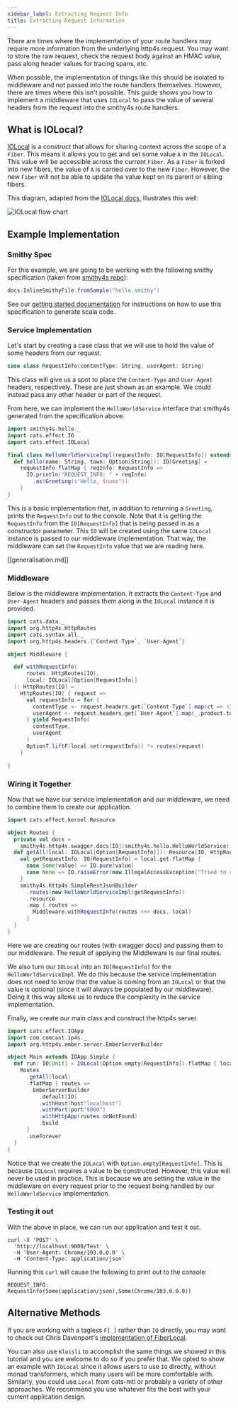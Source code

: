 ```yaml
---
sidebar_label: Extracting Request Info
title: Extracting Request Information
---
```


There are times where the implementation of your route handlers may require more information from the underlying http4s request.
You may want to store the raw request, check the request body against an HMAC value, pass along header values for tracing spans, etc.

When possible, the implementation of things like this should be isolated to middleware and not passed into the route handlers themselves.
However, there are times where this isn't possible. This guide shows you how to implement a middleware that uses `IOLocal` to pass the value
of several headers from the request into the smithy4s route handlers.

## What is IOLocal?

[IOLocal](https://github.com/typelevel/cats-effect/blob/series/3.x/core/shared/src/main/scala/cats/effect/IOLocal.scala)
is a construct that allows for sharing context across the scope of a `Fiber`. This means it allows you to get and set some value `A` in the `IOLocal`.
This value will be accessible across the current `Fiber`. As a `Fiber` is forked into new fibers, the value of `A` is carried over to the new `Fiber`.
However, the new `Fiber` will not be able to update the value kept on its parent or sibling fibers.

This diagram, adapted from the [IOLocal docs](https://github.com/typelevel/cats-effect/blob/series/3.x/core/shared/src/main/scala/cats/effect/IOLocal.scala), illustrates this well:

![IOLocal flow chart](/img/ioLocalDiagram.svg)

## Example Implementation

### Smithy Spec

For this example, we are going to be working with the following smithy specification (taken from [smithy4s repo](https://github.com/disneystreaming/smithy4s/blob/main/sampleSpecs/hello.smithy)):

```scala mdoc:passthrough
docs.InlineSmithyFile.fromSample("hello.smithy")
```

See our [getting started documentation](../01-overview/01-intro.md) for instructions on how to use this specification to generate scala code.

### Service Implementation

Let's start by creating a case class that we will use to hold the value of some headers from our request.

```scala mdoc:silent
case class RequestInfo(contentType: String, userAgent: String)
```

This class will give us a spot to place the `Content-Type` and `User-Agent` headers, respectively. These are just shown
as an example. We could instead pass any other header or part of the request.

From here, we can implement the `HelloWorldService` interface that smithy4s generated from the specification above.

```scala mdoc:silent
import smithy4s.hello._
import cats.effect.IO
import cats.effect.IOLocal

final class HelloWorldServiceImpl(requestInfo: IO[RequestInfo]) extends HelloWorldService[IO] {
  def hello(name: String, town: Option[String]): IO[Greeting] =
    requestInfo.flatMap { reqInfo: RequestInfo =>
      IO.println("REQUEST_INFO: " + reqInfo)
        .as(Greeting(s"Hello, $name"))
    }
}
```

This is a basic implementation that, in addition to returning a `Greeting`, prints the `RequestInfo` out to the console.
Note that it is getting the `RequestInfo` from the `IO[RequestInfo]` that is being passed in as a constructor parameter. This `IO`
will be created using the same `IOLocal` instance is passed to our middleware implementation.
That way, the middleware can set the `RequestInfo` value that we are reading here.

[[generalisation.md]]
### Middleware

Below is the middleware implementation. It extracts the `Content-Type` and `User-Agent` headers and passes them along in the `IOLocal`
instance it is provided.

```scala mdoc:silent
import cats.data._
import org.http4s.HttpRoutes
import cats.syntax.all._
import org.http4s.headers.{`Content-Type`, `User-Agent`}

object Middleware {

  def withRequestInfo(
      routes: HttpRoutes[IO],
      local: IOLocal[Option[RequestInfo]]
  ): HttpRoutes[IO] =
    HttpRoutes[IO] { request =>
      val requestInfo = for {
        contentType <- request.headers.get[`Content-Type`].map(ct => s"${ct.mediaType.mainType}/${ct.mediaType.subType}")
        userAgent <- request.headers.get[`User-Agent`].map(_.product.toString)
      } yield RequestInfo(
        contentType,
        userAgent
      )
      OptionT.liftF(local.set(requestInfo)) *> routes(request)
    }

}
```

### Wiring it Together

Now that we have our service implementation and our middleware, we need to combine them to create our application.

```scala mdoc:silent
import cats.effect.kernel.Resource

object Routes {
  private val docs =
    smithy4s.http4s.swagger.docs[IO](smithy4s.hello.HelloWorldService)
  def getAll(local: IOLocal[Option[RequestInfo]]): Resource[IO, HttpRoutes[IO]] = {
    val getRequestInfo: IO[RequestInfo] = local.get.flatMap {
      case Some(value) => IO.pure(value)
      case None => IO.raiseError(new IllegalAccessException("Tried to access the value outside of the lifecycle of an http request"))
    }
    smithy4s.http4s.SimpleRestJsonBuilder
      .routes(new HelloWorldServiceImpl(getRequestInfo))
      .resource
      .map { routes =>
        Middleware.withRequestInfo(routes <+> docs, local)
      }
  }
}
```

Here we are creating our routes (with swagger docs) and passing them to our middleware. The result of applying the Middleware
is our final routes.

We also turn our `IOLocal` into an `IO[RequestInfo]` for the `HelloWorldServiceImpl`. We do this because the service implementation
does not need to know that the value is coming from an `IOLocal` or that the value is optional (since it will always be populated by
our middleware). Doing it this way allows us to reduce the complexity in the service implementation.

Finally, we create our main class and construct the http4s server.

```scala mdoc:silent
import cats.effect.IOApp
import com.comcast.ip4s._
import org.http4s.ember.server.EmberServerBuilder

object Main extends IOApp.Simple {
  def run: IO[Unit] = IOLocal(Option.empty[RequestInfo]).flatMap { local =>
    Routes
      .getAll(local)
      .flatMap { routes =>
        EmberServerBuilder
          .default[IO]
          .withHost(host"localhost")
          .withPort(port"9000")
          .withHttpApp(routes.orNotFound)
          .build
      }
      .useForever
  }
}
```

Notice that we create the `IOLocal` with `Option.empty[RequestInfo]`. This is because `IOLocal` requires a value
to be constructed. However, this value will never be used in practice. This is because we are setting the value in
the middleware on every request prior to the request being handled by our `HelloWorldService` implementation.

### Testing it out

With the above in place, we can run our application and test it out.

```
curl -X 'POST' \
  'http://localhost:9000/Test' \
  -H 'User-Agent: Chrome/103.0.0.0' \
  -H 'Content-Type: application/json'
```

Running this `curl` will cause the following to print out to the console:

```
REQUEST_INFO: RequestInfo(Some(application/json),Some(Chrome/103.0.0.0))
```

## Alternative Methods

If you are working with a tagless `F[_]` rather than `IO` directly, you may want to check out Chris Davenport's [implementation
of FiberLocal](https://github.com/davenverse/fiberlocal/).

You can also use `Kleisli` to accomplish the same things we showed in this tutorial and you are welcome to do so if you prefer that.
We opted to show an example with `IOLocal` since it allows users to use `IO` directly, without monad transformers, which many
users will be more comfortable with. Similarly, you could use `Local` from cats-mtl or probably a variety of other approaches.
We recommend you use whatever fits the best with your current application design.
